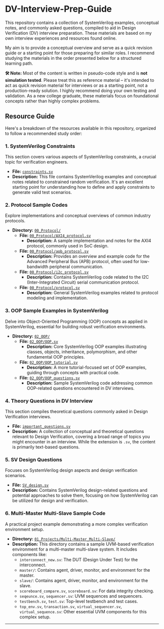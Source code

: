 # DV-Interview-Prep-Guide

This repository contains a collection of SystemVerilog examples, conceptual notes, and commonly asked questions, compiled to aid in Design Verification (DV) interview preparation. These materials are based on my own interview experiences and resources found online.

My aim is to provide a conceptual overview and serve as a quick revision guide or a starting point for those preparing for similar roles. I recommend studying the materials in the order presented below for a structured learning path.

**🛠️ Note:**
Most of the content is written in pseudo-code style and is **not simulation tested**. Please treat this as reference material – it's intended to act as quick revision material for interviews or as a starting point, not a production-ready solution. I highly recommend doing your own testing and validation. As a new college graduate, these materials focus on foundational concepts rather than highly complex problems.

## Resource Guide

Here's a breakdown of the resources available in this repository, organized to follow a recommended study order:

### 1. SystemVerilog Constraints

This section covers various aspects of SystemVerilog constraints, a crucial topic for verification engineers.

* **File:** [`constraints.sv`](constraints.sv)
* **Description:** This file contains SystemVerilog examples and conceptual notes related to constrained random verification. It's an excellent starting point for understanding how to define and apply constraints to generate valid test scenarios.

### 2. Protocol Sample Codes

Explore implementations and conceptual overviews of common industry protocols.

* **Directory:** [`00_Protocol/`](00_Protocol/)
    * **File:** [`00_Protocol/AXI4_protocol.sv`](00_Protocol/AXI4_protocol.sv)
        * **Description:** A sample implementation and notes for the AXI4 protocol, commonly used in SoC design.
    * **File:** [`00_Protocol/apb_protocol.sv`](00_Protocol/apb_protocol.sv)
        * **Description:** Provides an overview and example code for the Advanced Peripheral Bus (APB) protocol, often used for low-bandwidth peripheral communication.
    * **File:** [`00_Protocol/i2c_protocol.sv`](00_Protocol/i2c_protocol.sv)
        * **Description:** Contains SystemVerilog code related to the I2C (Inter-Integrated Circuit) serial communication protocol.
    * **File:** [`00_Protocol/protocol.sv`](00_Protocol/protocol.sv)
        * **Description:** General SystemVerilog examples related to protocol modeling and implementation.

### 3. OOP Sample Examples in SystemVerilog

Delve into Object-Oriented Programming (OOP) concepts as applied in SystemVerilog, essential for building robust verification environments.

* **Directory:** [`02_OOP/`](02_OOP/)
    * **File:** [`02_OOP/OOP.sv`](02_OOP/OOP.sv)
        * **Description:** Core SystemVerilog OOP examples illustrating classes, objects, inheritance, polymorphism, and other fundamental OOP principles.
    * **File:** [`02_OOP/OOP_tutorial.sv`](02_OOP/OOP_tutorial.sv)
        * **Description:** A more tutorial-focused set of OOP examples, guiding through concepts with practical code.
    * **File:** [`02_OOP/OOP_questions.sv`](02_OOP/OOP_questions.sv)
        * **Description:** Sample SystemVerilog code addressing common OOP-related questions encountered in DV interviews.

### 4. Theory Questions in DV Interview

This section compiles theoretical questions commonly asked in Design Verification interviews.

* **File:** [`important_questions.sv`](important_questions.sv)
* **Description:** A collection of conceptual and theoretical questions relevant to Design Verification, covering a broad range of topics you might encounter in an interview. While the extension is `.sv`, the content is primarily text-based questions.

### 5. SV Design Questions

Focuses on SystemVerilog design aspects and design verification scenarios.

* **File:** [`SV_design.sv`](SV_design.sv)
* **Description:** Contains SystemVerilog design-related questions and potential approaches to solve them, focusing on how SystemVerilog can be utilized for design and verification.

### 6. Multi-Master Multi-Slave Sample Code

A practical project example demonstrating a more complex verification environment setup.

* **Directory:** [`01_Projects/Multi-Master_Multi-Slave/`](01_Projects/Multi-Master_Multi-Slave/)
* **Description:** This directory contains a sample UVM-based verification environment for a multi-master multi-slave system. It includes components like:
    * `interconnect_new.sv`: The DUT (Design Under Test) for the interconnect.
    * `master/`: Contains agent, driver, monitor, and environment for the master.
    * `slave/`: Contains agent, driver, monitor, and environment for the slave.
    * `scoreboard_compare.sv`, `scoreboard.sv`: For data integrity checking.
    * `seqeunce.sv`, `sequencer.sv`: UVM sequences and sequencers.
    * `testbench.sv`, `test.sv`: Top-level testbench and test cases.
    * `top_env.sv`, `transaction.sv`, `virtual_sequencer.sv`, `virtual_sequence.sv`: Other essential UVM components for this complex setup.

---
